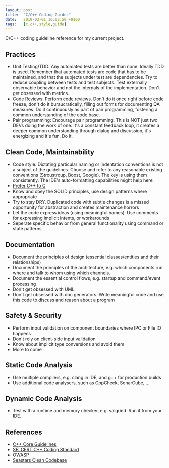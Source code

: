```yaml
---
layout: post
title:  "C/C++ Coding Guides"
date:   2019-03-01 10:02:50 +0100
tags:   [c,c++,style,guide]
---
```


C/C++ coding guideline reference for my current project.

## Practices
* Unit Testing/TDD: Any automated tests are better than none. Ideally TDD is used. Remember that automated tests are code that has to be maintained, and that the subjects under test are dependencies. Try to reduce coupling between tests and test subjects. Test externally observable behavior and not the internals of the implementation. Don't get obsessed with metrics.
* Code Reviews: Perform code reviews. Don't do it once right before code freeze, don't do it buraucratically, filling out forms for documenting QA measures. Do it continuously as part of pair programming, fostering a common understanding of the code base.
* Pair programming: Encourage pair programming. This is NOT just two DEVs doing the work of one. It's a constant feedback loop, it creates a deeper common understanding through dialog and discussion, it's energizing and it's fun. Do it.

## Clean Code, Maintainability

* Code style: Dictating particular naming or indentation conventions is not a subject of the guidelines. Choose and refer to any reasonable existing conventions (Stroustroup, Boost, Google). The key is using them consistently. The IDE's auto-formatting capabilities might help here  
* [Prefer C++ to C](https://isocpp.github.io/CppCoreGuidelines/CppCoreGuidelines#cpl-c-style-programming)
* Know and obey the SOLID principles, use design patterns where appropriate
* Try to stay DRY. Duplicated code with subtle changes is a missed opportunity for abstraction and creates maintenance horrors
* Let the code express ideas (using meaningful names). Use comments for expressing implicit intents, or workarounds
* Seperate specific behavior from general functionality using command or state patterns

## Documentation

* Document the principles of design (essential classes/entities and their relationships) 
* Document the principles of the architecture, e.g. which components run where and talk to whom using which channels. 
* Document the essential control flows, e.g. startup and command/event processing
* Don't get obsessed with UML
* Don't get obsessed with doc generators. Write meaningful code and use this code to discuss and reason about a program

## Safety & Security

* Perform input validation on component boundaries where IPC or File IO happens
* Don't rely on client-side input validation
* Know about implicit type conversions and avoid them
* More to come

## Static Code Analysis

* Use multiple compilers, e.g. clang in IDE, and g++ for production builds
* Use additional code analysers, such as CppCheck, SonarCube, ...

## Dynamic Code Analysis

* Test with a runtime and memory checker, e.g. valgrind. Run it from your IDE. 

## References

* [C++ Core Guidelines](https://isocpp.github.io/CppCoreGuidelines/CppCoreGuidelines.html)
* [SEI CERT C++ Coding Standard](https://wiki.sei.cmu.edu/confluence/pages/viewpage.action?pageId=88046682)
* [OWASP](https://www.owasp.org/index.php/OWASP_Secure_Coding_Practices_-_Quick_Reference_Guide)
* [Seastars Clean Codebase](https://github.com/scylladb/seastar)



[C++ Core Guidelines]: https://isocpp.github.io/CppCoreGuidelines/CppCoreGuidelines
[C is obsolete]: https://www.youtube.com/watch?v=KlPC3O1DVcg
[Stroustroups FAQ]: http://stroustrup.com/bs_faq.html